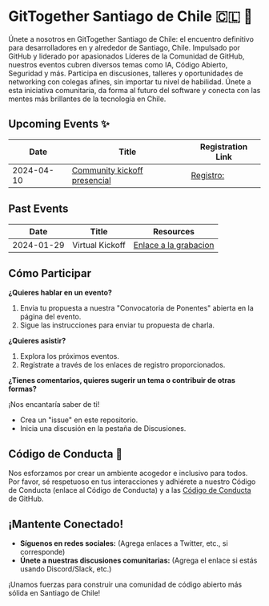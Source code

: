 # GitTogether Santiago de Chile 🇨🇱 🚀

Únete a nosotros en GitTogether Santiago de Chile: el encuentro definitivo para desarrolladores en y alrededor de Santiago, Chile. Impulsado por GitHub y liderado por apasionados Líderes de la Comunidad de GitHub, nuestros eventos cubren diversos temas como IA, Código Abierto, Seguridad y más. Participa en discusiones, talleres y oportunidades de networking con colegas afines, sin importar tu nivel de habilidad. Únete a esta iniciativa comunitaria, da forma al futuro del software y conecta con las mentes más brillantes de la tecnología en Chile.

## Upcoming Events ✨

| Date | Title | Registration Link |
|---|---|---|
| 2024-04-10 | [Community kickoff presencial]() | [Registro:]() | 

## Past Events 

| Date | Title | Resources |
|---|---|---|
| 2024-01-29 | Virtual Kickoff| [Enlace a la grabacion](https://www.youtube.com/watch?v=fvuGSOb8JEQ)

## Cómo Participar

**¿Quieres hablar en un evento?**

1. Envia tu propuesta a nuestra "Convocatoria de Ponentes" abierta en la página del evento.
2. Sigue las instrucciones para enviar tu propuesta de charla.

**¿Quieres asistir?**

1. Explora los próximos eventos.
2. Regístrate a través de los enlaces de registro proporcionados.

**¿Tienes comentarios, quieres sugerir un tema o contribuir de otras formas?**

¡Nos encantaría saber de ti!

* Crea un "issue" en este repositorio.
* Inicia una discusión en la pestaña de Discusiones.

## Código de Conducta 🤝

Nos esforzamos por crear un ambiente acogedor e inclusivo para todos. Por favor, sé respetuoso en tus interacciones y adhiérete a nuestro Código de Conducta (enlace al Código de Conducta) y a las [Código de Conducta](https://docs.github.com/es/site-policy/github-terms/github-community-guidelines) de GitHub.

## ¡Mantente Conectado!

* **Síguenos en redes sociales:** (Agrega enlaces a Twitter, etc., si corresponde)
* **Únete a nuestras discusiones comunitarias:** (Agrega el enlace si estás usando Discord/Slack, etc.)

¡Unamos fuerzas para construir una comunidad de código abierto más sólida en Santiago de Chile!
